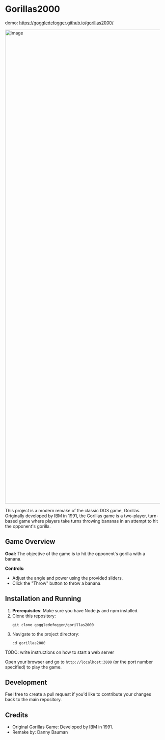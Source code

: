 # Gorillas2000

demo: https://goggledefogger.github.io/gorillas2000/

<img width="1538" alt="image" src="https://github.com/goggledefogger/gorillas2000/assets/1302107/2dfec57d-41b0-46e8-ad75-6146d2467247">


This project is a modern remake of the classic DOS game, Gorillas. Originally developed by IBM in 1991, the Gorillas game is a two-player, turn-based game where players take turns throwing bananas in an attempt to hit the opponent's gorilla.

## Game Overview

**Goal:** The objective of the game is to hit the opponent's gorilla with a banana.

**Controls:**
- Adjust the angle and power using the provided sliders.
- Click the "Throw" button to throw a banana.

## Installation and Running

1. **Prerequisites**: Make sure you have Node.js and npm installed.
2. Clone this repository:
   ```
   git clone goggledefogger/gorillas2000
   ```
3. Navigate to the project directory:
   ```
   cd gorillas2000
   ```

TODO: write instructions on how to start a web server

Open your browser and go to `http://localhost:3000` (or the port number specified) to play the game.

## Development

Feel free to create a pull request if you'd like to contribute your changes back to the main repository.

## Credits

- Original Gorillas Game: Developed by IBM in 1991.
- Remake by: Danny Bauman
